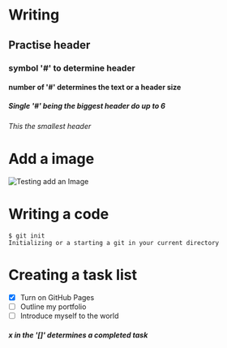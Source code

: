 # Writing

## Practise header
### symbol '#' to determine header
#### number of '#' determines the text or a header size 
##### Single '#' being the biggest header do up to 6 
###### This the smallest header

# Add a image

![Testing add an Image](https://cdn.pixabay.com/photo/2023/12/10/18/34/man-8442149_1280.png)

# Writing a code 

```
$ git init
Initializing or a starting a git in your current directory 
```
# Creating a task list 

- [x] Turn on GitHub Pages 
- [ ] Outline my portfolio
- [ ] Introduce myself to the world

##### x in the '[]' determines a completed task


